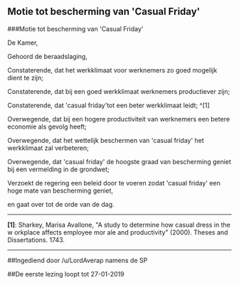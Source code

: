 ## Motie tot bescherming van 'Casual Friday' 
 
###Motie tot bescherming van 'Casual Friday'

De Kamer,

Gehoord de beraadslaging,

Constaterende, dat het werkklimaat voor werknemers zo goed mogelijk dient te zijn;

Constaterende, dat bij een goed werkklimaat werknemers productiever zijn;

Constaterende, dat 'casual friday'tot een beter werkklimaat leidt; ^[1]

Overwegende, dat bij een hogere productiviteit van werknemers een betere economie als gevolg heeft;

Overwegende, dat het wettelijk beschermen van 'casual friday' het werkklimaat zal verbeteren;

Overwegende, dat 'casual friday' de hoogste graad van bescherming geniet bij een vermelding in de grondwet;

Verzoekt de regering een beleid door te voeren zodat 'casual friday' een hoge mate van bescherming geniet,

en gaat over tot de orde van de dag.

---

**[1]**: Sharkey, Marisa Avallone, "A study to determine how casual dress in the w orkplace affects employee mor ale and productivity" (2000). Theses and Dissertations. 1743.

---

##Ingediend door /u/LordAverap namens de SP

##De eerste lezing loopt tot 27-01-2019
